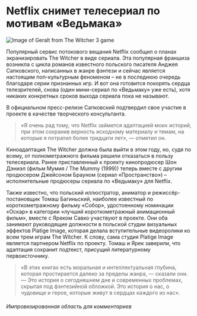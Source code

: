 ﻿
# Netflix снимет телесериал по мотивам «Ведьмака»

![Image of Geralt from The Witcher 3 game](http://itc.ua/wp-content/uploads/2017/05/baw-2.0.0.jpg)

Популярный сервис потокового вещания Netflix сообщил о планах экранизировать The Witcher в виде сериала. Эта популярная франшиза возникла с цикла романов известного польского писателя Анджея Сапковского, написанных в жанре фэнтези и сейчас является настоящим поп-культурным феноменом – не в последнюю очередь благодаря серии признанных игр. И вот она готовится покорять сердца телезрителей, снова (один мини-сериал по «Ведьмаку» уже есть), хотя никаких конкретных сроков выхода сериала пока не называют.

В официальном пресс-релизе Сапковский подтвердил свое участие в проекте в качестве творческого консультанта.

> «Я очень рад тому, что Netflix займется адаптацией моих историй, при этом сохранив верность исходному материалу и темам, на которые я потратил более тридцати лет», — отметил он.

Киноадаптация The Witcher должна была выйти в этом году, но, судя по всему, от полнометражного фильма решили отказаться в пользу телесериала. Ранее приставленный к проекту кинопродюсер Шон Дэниэл (фильм Мумия / The Mummy (1999)) теперь вместе с другим продюсером Джейсоном Брауном (сериал «Пространство») – исполнительные продюсеры сериала по «Ведьмаку» для Netflix.

Также известно, что польский иллюстратор, аниматор и режиссёр-постановщик Томаш Багиньский, наиболее известный по короткометражному фильму «Собор», удостоенному номинации «Оскар» в категории «лучший короткометражный анимационный фильм», вместе с Яреком Савко участвуют в проекте. Они оба занимают руководящие должности в польской студии визуальных эффектов Platige Image, которая делала вступительные видеоролики ко всем трем играм The Witcher. К слову, сама студия Platige Image является партнером Netflix по проекту. Томаш и Ярек заверили, что адаптация сохранит подтекст, присущий литературному первоисточнику.

> «В этих книгах есть моральная и интеллектуальная глубина, которая простирается далеко за пределы жанра, — сказали они. — Это история о сегодняшнем дне и современных проблемах, скрытая под фэнтезийной обложкой. Это история о нас, о чудовище и герое, которые живут в сердцах каждого из нас».



###### Импровизированная область для комментариев